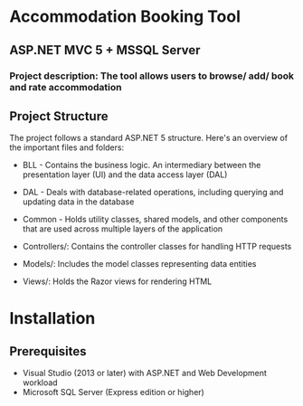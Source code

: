 # **Accommodation Booking Tool**
## ASP.NET MVC 5 + MSSQL Server
### **Project description: The tool allows users to browse/ add/ book and rate accommodation**



## Project Structure
The project follows a standard ASP.NET 5 structure. Here's an overview of the important files and folders:


* BLL - Contains the business logic. An intermediary between the presentation layer (UI) and the data access layer (DAL)
* DAL - Deals with database-related operations, including querying and updating data in the database
* Common -  Holds utility classes, shared models, and other components that are used across multiple layers of the application
 
* Controllers/: Contains the controller classes for handling HTTP requests
* Models/: Includes the model classes representing data entities
* Views/: Holds the Razor views for rendering HTML





# Installation

## Prerequisites

- Visual Studio (2013 or later) with ASP.NET and Web Development workload
- Microsoft SQL Server (Express edition or higher)



